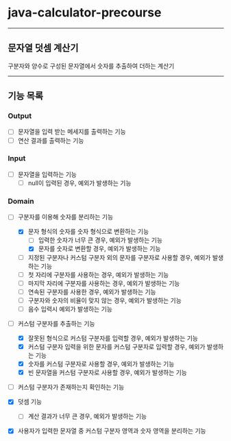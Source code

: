 # java-calculator-precourse

---

## 문자열 덧셈 계산기

구분자와 양수로 구성된 문자열에서 숫자를 추출하여 더하는 계산기

---

## 기능 목록

### Output

+ [ ] 문자열을 입력 받는 메세지를 출력하는 기능
+ [ ] 연산 결과를 출력하는 기능

### Input

+ [ ] 문자열을 입력하는 기능
    + [ ] null이 입력된 경우, 예외가 발생하는 기능

### Domain

+ [ ] 구분자를 이용해 숫자를 분리하는 기능
  + [x] 문자 형식의 숫자를 숫자 형식으로 변환하는 기능
    + [ ] 입력한 숫자가 너무 큰 경우, 예외가 발생하는 기능
    + [x] 문자를 숫자로 변환할 경우, 예외가 발생하는 기능
  + [ ] 지정된 구분자나 커스텀 구분자 외의 문자를 구분자로 사용할 경우, 예외가 발생하는 기능
  + [ ] 첫 자리에 구분자를 사용하는 경우, 예외가 발생하는 기능
  + [ ] 마지막 자리에 구분자를 사용하는 경우, 예외가 발생하는 기능
  + [ ] 연속된 구분자를 사용한 경우, 예외가 발생하는 기능
  + [ ] 구분자와 숫자의 비율이 맞지 않는 경우, 예외가 발생하는 기능
  + [ ] 음수 입력시 예외가 발생하는 기능

+ [ ] 커스텀 구분자를 추출하는 기능
  + [x] 잘못된 형식으로 커스텀 구분자를 입력할 경우, 예외가 발생하는 기능
  + [x] 커스텀 구분자 입력을 위한 문자를 커스텀 구분자로 입력할 경우, 예외가 발생하는 기능
  + [x] 숫자를 커스텀 구분자로 사용할 경우, 예외가 발생하는 기능
  + [x] 빈 문자열을 커스텀 구분자로 사용할 경우, 예외가 발생하는 기능

+ [ ] 커스텀 구분자가 존재하는지 확인하는 기능

+ [x] 덧셈 기능
  + [ ] 계산 결과가 너무 큰 경우, 예외가 발생하는 기능

+ [x] 사용자가 입력한 문자열 중 커스텀 구분자 영역과 숫자 영역을 분리하는 기능